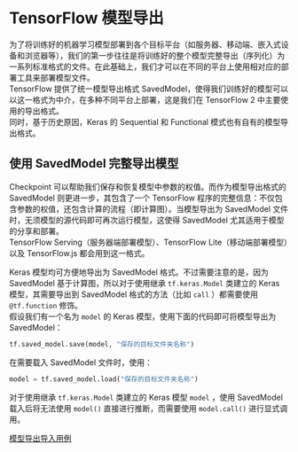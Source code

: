 # TensorFlow 模型导出

为了将训练好的机器学习模型部署到各个目标平台（如服务器、移动端、嵌入式设备和浏览器等），我们的第一步往往是将训练好的整个模型完整导出（序列化）为一系列标准格式的文件。在此基础上，我们才可以在不同的平台上使用相对应的部署工具来部署模型文件。  
TensorFlow 提供了统一模型导出格式 SavedModel，使得我们训练好的模型可以以这一格式为中介，在多种不同平台上部署，这是我们在 TensorFlow 2 中主要使用的导出格式。  
同时，基于历史原因，Keras 的 Sequential 和 Functional 模式也有自有的模型导出格式。

## 使用 SavedModel 完整导出模型

Checkpoint 可以帮助我们保存和恢复模型中参数的权值。而作为模型导出格式的 SavedModel 则更进一步，其包含了一个 TensorFlow 程序的完整信息：不仅包含参数的权值，还包含计算的流程（即计算图）。当模型导出为 SavedModel 文件时，无须模型的源代码即可再次运行模型，这使得 SavedModel 尤其适用于模型的分享和部署。  
TensorFlow Serving（服务器端部署模型）、TensorFlow Lite（移动端部署模型）以及 TensorFlow.js 都会用到这一格式。

Keras 模型均可方便地导出为 SavedModel 格式。不过需要注意的是，因为 SavedModel 基于计算图，所以对于使用继承 `tf.keras.Model` 类建立的 Keras 模型，其需要导出到 SavedModel 格式的方法（比如 `call` ）都需要使用 `@tf.function` 修饰。  
假设我们有一个名为 `model` 的 Keras 模型，使用下面的代码即可将模型导出为 SavedModel：

```python
tf.saved_model.save(model, "保存的目标文件夹名称")
```

在需要载入 SavedModel 文件时，使用：

```python
model = tf.saved_model.load("保存的目标文件夹名称")
```

对于使用继承 `tf.keras.Model` 类建立的 Keras 模型 `model` ，使用 SavedModel 载入后将无法使用 `model()` 直接进行推断，而需要使用 `model.call()` 进行显式调用。

[模型导出导入用例](./ModelSavingAndLoadingUsages.py)

